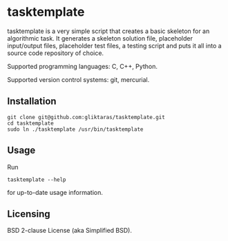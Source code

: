 tasktemplate
============

tasktemplate is a very simple script that creates a basic skeleton for an algorithmic task. It generates a skeleton solution file, placeholder input/output files, placeholder test files, a testing script and puts it all into a source code repository of choice.

Supported programming languages: C, C++, Python.

Supported version control systems: git, mercurial.

Installation
------------

    git clone git@github.com:gliktaras/tasktemplate.git
    cd tasktemplate
    sudo ln ./tasktemplate /usr/bin/tasktemplate

Usage
-----

Run

    tasktemplate --help

for up-to-date usage information.

Licensing
---------

BSD 2-clause License (aka Simplified BSD).
